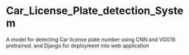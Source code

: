# Car_License_Plate_detection_System
A model for detecting Car license plate number using CNN and VGG16 pretrained. and Django for deployment into web application
